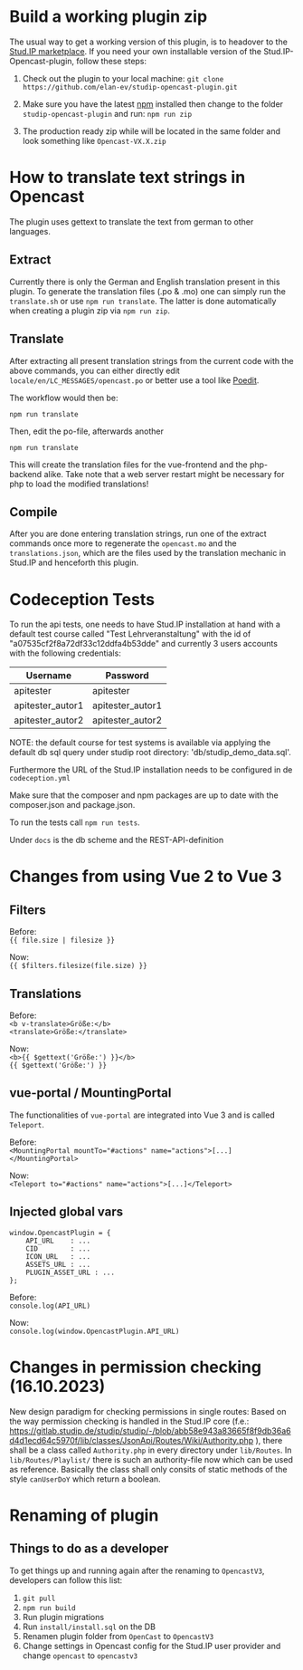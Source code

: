 # Build a working plugin zip

The usual way to get a working version of this plugin, is to headover to the [Stud.IP marketplace](https://develop.studip.de/studip/plugins.php/pluginmarket/presenting/details/dfd73b3d67c627be493536c1ae0e27c9). If you need your own installable version of the Stud.IP-Opencast-plugin, follow these steps:

1. Check out the plugin to your local machine:
`git clone https://github.com/elan-ev/studip-opencast-plugin.git`

2. Make sure you have the latest [npm](https://docs.npmjs.com/try-the-latest-stable-version-of-npm) installed then change to the folder `studip-opencast-plugin` and run:
`npm run zip`

3. The production ready zip while will be located in the same folder and look something like
`Opencast-VX.X.zip`

# How to translate text strings in Opencast

The plugin uses gettext to translate the text from german to other languages.

## Extract

Currently there is only the German and English translation present in this plugin. To generate the translation files (.po & .mo) one can simply run the `translate.sh` or use `npm run translate`. The latter is done automatically when creating a plugin zip via `npm run zip`.


## Translate

After extracting all present translation strings from the current code with the above commands, you can either directly edit `locale/en/LC_MESSAGES/opencast.po` or better use a tool like [Poedit](https://poedit.net/).

The workflow would then be:
```
npm run translate
```

Then, edit the po-file, afterwards another

```
npm run translate
```

This will create the translation files for the vue-frontend and the php-backend alike. Take note that a web server restart might be necessary for php to load the modified translations!

## Compile

After you are done entering translation strings, run one of the extract commands once more to regenerate the `opencast.mo` and the `translations.json`, which are the files used by the translation mechanic in Stud.IP and henceforth this plugin.

# Codeception Tests

To run the api tests, one needs to have Stud.IP installation at hand with a default test course called "Test Lehrveranstaltung" with the id of "a07535cf2f8a72df33c12ddfa4b53dde" and currently 3 users accounts with the following credentials:

| Username         | Password         |
| ---------------- | ---------------- |
| apitester        | apitester        |
| apitester_autor1 | apitester_autor1 |
| apitester_autor2 | apitester_autor2 |

NOTE: the default course for test systems is available via applying the default db sql query under studip root directory: 'db/studip_demo_data.sql'.

Furthermore the URL of the Stud.IP installation needs to be configured in de `codeception.yml`

Make sure that the composer and npm packages are up to date with the composer.json and package.json.

To run the tests call `npm run tests`.

Under `docs` is the db scheme and the REST-API-definition

# Changes from using Vue 2 to Vue 3

## Filters

Before:  
`{{ file.size | filesize }}`

Now:  
`{{ $filters.filesize(file.size) }}`

## Translations

Before:  
`<b v-translate>Größe:</b>`  
`<translate>Größe:</translate>`

Now:  
`<b>{{ $gettext('Größe:') }}</b>`  
`{{ $gettext('Größe:') }}`

## vue-portal / MountingPortal

The functionalities of `vue-portal` are integrated into Vue 3 and is called `Teleport`.

Before:  
`<MountingPortal mountTo="#actions" name="actions">[...]</MountingPortal>`

Now:  
`<Teleport to="#actions" name="actions">[...]</Teleport>`

## Injected global vars

```
window.OpencastPlugin = {
    API_URL    : ...
    CID        : ...
    ICON_URL   : ...
    ASSETS_URL : ...
    PLUGIN_ASSET_URL : ...
};
```

Before:  
`console.log(API_URL)`

Now:  
`console.log(window.OpencastPlugin.API_URL)`

# Changes in permission checking (16.10.2023)

New design paradigm for checking permissions in single routes: Based on the way permission checking is handled in the Stud.IP core (f.e.: https://gitlab.studip.de/studip/studip/-/blob/abb58e943a83665f8f9db36a6d4d1ecd64c5970f/lib/classes/JsonApi/Routes/Wiki/Authority.php ), there shall be a class called `Authority.php` in every directory under `lib/Routes`. In `lib/Routes/Playlist/` there is such an authority-file now which can be used as reference. Basically the class shall only consits of static methods of the style `canUserDoY` which return a boolean.

# Renaming of plugin

## Things to do as a developer

To get things up and running again after the renaming to `OpencastV3`, developers can follow this list:
1. `git pull`
2. `npm run build`
3. Run plugin migrations
4. Run `install/install.sql` on the DB
5. Renamen plugin folder from `OpenCast` to `OpencastV3`
6. Change settings in Opencast config for the Stud.IP user provider and change `opencast` to `opencastv3`
